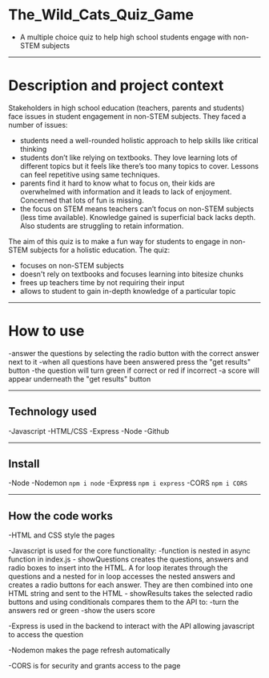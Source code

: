 # The_Wild_Cats_Quiz_Game
- A multiple choice quiz to help high school students engage with non-STEM subjects

---

# Description and project context
Stakeholders in high school education (teachers, parents and students) face issues in student engagement in non-STEM subjects. They faced a number of issues:

- students need a well-rounded holistic approach to help skills like critical thinking
- students don’t like relying on textbooks. They love learning lots of different topics but it feels like there’s too many topics to cover. Lessons can feel repetitive using same techniques.
- parents find it hard to know what to focus on, their kids are overwhelmed with information and it leads to lack of enjoyment. Concerned that lots of fun is missing.
- the focus on STEM means teachers can’t focus on non-STEM subjects (less time available). Knowledge gained is superficial back lacks depth. Also students are struggling to retain information.

The aim of this quiz is to make a fun way for students to engage in non-STEM subjects for a holistic education. The quiz:

- focuses on non-STEM subjects
- doesn't rely on textbooks and focuses learning into bitesize chunks 
- frees up teachers time by not requiring their input
- allows to student to gain in-depth knowledge of a particular topic

---

# How to use
-answer the questions by selecting the radio button with the correct answer next to it
-when all questions have been answered press the "get results" button
-the question will turn green if correct or red if incorrect
-a score will appear underneath the "get results" button

---

## Technology used
-Javascript
-HTML/CSS
-Express
-Node
-Github

---

## Install
-Node 
-Nodemon `npm i node`
-Express `npm i express`
-CORS `npm i CORS`

---

## How the code works
-HTML and CSS style the pages

-Javascript is used for the core functionality:
    -function is nested in async function in index.js
    - showQuestions creates the questions, answers and radio boxes to insert into the HTML. A for loop iterates through the questions and a nested for in loop accesses the nested answers and creates a radio buttons for each answer. They are then combined into one HTML string and sent to the HTML
    - showResults takes the selected radio buttons and using conditionals compares them to the API to:
        -turn the answers red or green 
        -show the users score

-Express is used in the backend to interact with the API allowing javascript to access the question

-Nodemon makes the page refresh automatically

-CORS is for security and grants access to the page



